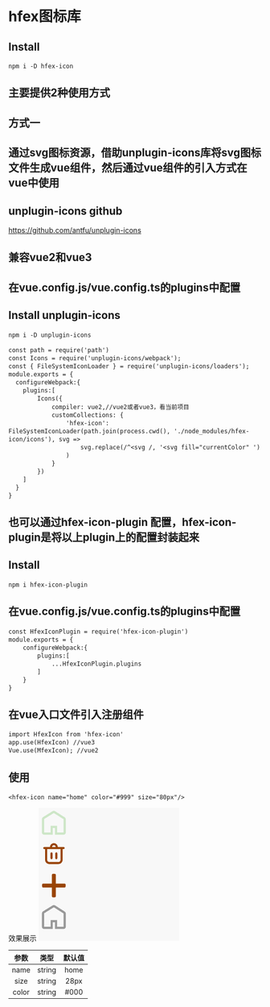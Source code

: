 # hfex图标库

## Install
```
npm i -D hfex-icon
```
## 主要提供2种使用方式

## 方式一
## 通过svg图标资源，借助unplugin-icons库将svg图标文件生成vue组件，然后通过vue组件的引入方式在vue中使用
## unplugin-icons github 
https://github.com/antfu/unplugin-icons
## 兼容vue2和vue3 

## 在vue.config.js/vue.config.ts的plugins中配置
## Install unplugin-icons

```
npm i -D unplugin-icons
```
```
const path = require('path')
const Icons = require('unplugin-icons/webpack');
const { FileSystemIconLoader } = require('unplugin-icons/loaders');
module.exports = {
  configureWebpack:{
    plugins:[
        Icons({
            compiler: vue2,//vue2或者vue3，看当前项目
            customCollections: {
                'hfex-icon': FileSystemIconLoader(path.join(process.cwd(), './node_modules/hfex-icon/icons'), svg =>
                    svg.replace(/^<svg /, '<svg fill="currentColor" ')
                )
            }
        })
    ]
  }
}
```
## 也可以通过hfex-icon-plugin 配置，hfex-icon-plugin是将以上plugin上的配置封装起来
## Install
```
npm i hfex-icon-plugin
```
## 在vue.config.js/vue.config.ts的plugins中配置
```
const HfexIconPlugin = require('hfex-icon-plugin')
module.exports = {
    configureWebpack:{
        plugins:[
            ...HfexIconPlugin.plugins
        ]
    }
}
```
## 在vue入口文件引入注册组件
```
import HfexIcon from 'hfex-icon'
app.use(HfexIcon) //vue3
Vue.use(MfexIcon); //vue2

```
## 使用
```
<hfex-icon name="home" color="#999" size="80px"/>
```
效果展示
![Image text](https://raw.githubusercontent.com/UzumakiHan/static-files/master/images/hfex-icon-show.png)


|   参数    |    类型  |  默认值     |
| :-------: | :------: | :--------: |
|   name    |  string  |    home    |
|   size    |  string  |    28px    |
|   color   |  string  |    #000    |



